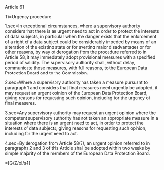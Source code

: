 Article 61

Ti=Urgency procedure

1.sec=In exceptional circumstances, where a supervisory authority considers that there is an urgent need to act in order to protect the interests of data subjects, in particular when the danger exists that the enforcement of a right of a data subject could be considerably impeded by means of an alteration of the existing state or for averting major disadvantages or for other reasons, by way of derogation from the procedure referred to in Article 58, it may immediately adopt provisional measures with a specified period of validity. The supervisory authority shall, without delay, communicate those measures, with full reasons, to the European Data Protection Board and to the Commission.

2.sec=Where a supervisory authority has taken a measure pursuant to paragraph 1 and considers that final measures need urgently be adopted, it may request an urgent opinion of the European Data Protection Board, giving reasons for requesting such opinion, including for the urgency of final measures.

3.sec=Any supervisory authority may request an urgent opinion where the competent supervisory authority has not taken an appropriate measure in a situation where there is an urgent need to act, in order to protect the interests of data subjects, giving reasons for requesting such opinion, including for the urgent need to act.

4.sec=By derogation from Article 58(7), an urgent opinion referred to in paragraphs 2 and 3 of this Article shall be adopted within two weeks by simple majority of the members of the European Data Protection Board.

=[G/Z/ol/s4]